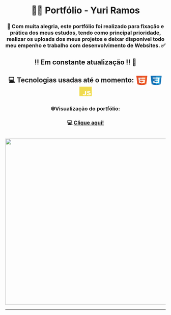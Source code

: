 
 <h1 align="center"> 👨‍💻 Portfólio - Yuri Ramos </h1>
<h3 align="center"> 🚀 Com muita alegria, este portfólio foi realizado para fixação e prática dos meus estudos, tendo como principal prioridade, realizar os uploads dos meus projetos e deixar disponível todo meu empenho e trabalho com desenvolvimento de Websites.  ✅ </h3>

<h2 align = "center"> <b> ‼️ Em constante atualização ‼️ 🚀</b> </h2>

<h2 align ="center"> 💻 Tecnologias usadas até o momento: </h2: <br> 
<img align="center" height="30" width="40" src="https://raw.githubusercontent.com/devicons/devicon/master/icons/html5/html5-original.svg">
<img align="center" height="30" width="40" src="https://raw.githubusercontent.com/devicons/devicon/master/icons/css3/css3-original.svg">
<img align="center" height="30" width="40" src="https://raw.githubusercontent.com/devicons/devicon/master/icons/javascript/javascript-plain.svg">


## 
 <h3 align ="center"> 🌐Visualização do portfólio:
 <h3 align ="center"> 💻 <a href="https://yurigabrielr.github.io/portfolio/" target="_blank"> Clique aqui! </a> </h3> </br>
 
 <img align="center" height="521px" width="1000px" src="https://user-images.githubusercontent.com/94508908/200453368-e824e098-e105-4b97-8d20-68eda6a9b7b8.png">




---
         
          
        
